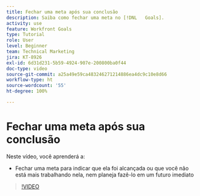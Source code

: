 ```yaml
---
title: Fechar uma meta após sua conclusão
description: Saiba como fechar uma meta no [!DNL   Goals].
activity: use
feature: Workfront Goals
type: Tutorial
role: User
level: Beginner
team: Technical Marketing
jira: KT-8926
exl-id: 6d31d231-5b59-4924-907e-200800ba0f44
doc-type: video
source-git-commit: a25a49e59ca483246271214886ea4dc9c10e8d66
workflow-type: ht
source-wordcount: '55'
ht-degree: 100%

---
```


# Fechar uma meta após sua conclusão

Neste vídeo, você aprenderá a:

* Fechar uma meta para indicar que ela foi alcançada ou que você não está mais trabalhando nela, nem planeja fazê-lo em um futuro imediato

>[!VIDEO](https://video.tv.adobe.com/v/335198/?quality=12&learn=on)
